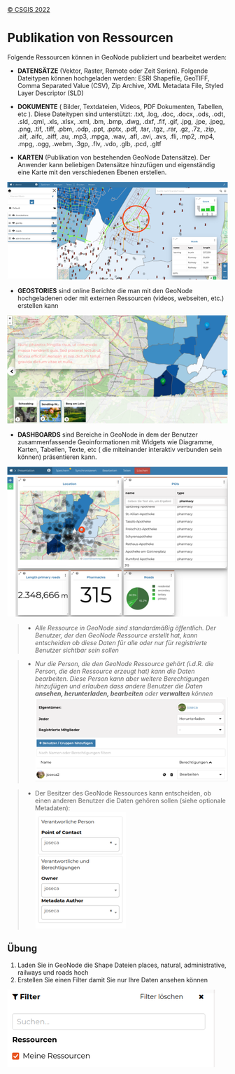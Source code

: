 <!-- the Menu -->
<link rel="stylesheet" media="all" href="../styles.css" />
<div id="logo"><a href="https://csgis.de">© CSGIS 2022</a></div>
<div id="menu"></div>
<div id="jumpMenu"></div>
<script src="../menu.js"></script>
<script src="../jumpmenu.js"></script>
<!-- the Menu -->


# Publikation von Ressourcen

Folgende Ressourcen können in GeoNode publiziert und bearbeitet werden:

- **DATENSÄTZE** (Vektor, Raster, Remote oder Zeit Serien). Folgende Dateitypen können hochgeladen werden:
ESRI Shapefile, GeoTIFF, Comma Separated Value (CSV), Zip Archive, XML Metadata File, Styled Layer Descriptor (SLD)

- **DOKUMENTE** ( Bilder, Textdateien, Videos, PDF Dokumenten, Tabellen, etc ).
Diese Dateitypen sind unterstützt:
.txt, .log, .doc, .docx, .ods, .odt, .sld, .qml, .xls, .xlsx, .xml, .bm, .bmp, .dwg, .dxf, .fif, .gif, .jpg, .jpe, .jpeg, .png, .tif, .tiff, .pbm, .odp, .ppt, .pptx, .pdf, .tar, .tgz, .rar, .gz, .7z, .zip, .aif, .aifc, .aiff, .au, .mp3, .mpga, .wav, .afl, .avi, .avs, .fli, .mp2, .mp4, .mpg, .ogg, .webm, .3gp, .flv, .vdo, .glb, .pcd, .gltf

- **KARTEN** (Publikation von bestehenden GeoNode Datensätze). Der Anwender kann beliebigen Datensätze hinzufügen und eigenständig eine Karte mit den verschiedenen Ebenen erstellen.

![Karten](images/image10_2.png)

- **GEOSTORIES** sind online Berichte die man mit den GeoNode hochgeladenen oder mit externen Ressourcen (videos, webseiten, etc.) erstellen kann

![Geostories](images/image11_2.png)

- **DASHBOARDS** sind Bereiche in GeoNode in dem der Benutzer zusammenfassende Geoinformationen mit Widgets wie Diagramme, Karten, Tabellen, Texte, etc ( die miteinander interaktiv verbunden sein können) präsentieren kann.

![Dashboard](images/image12_2.png)

> - *Alle Ressource in GeoNode sind standardmäßig öffentlich. Der Benutzer, der den GeoNode Ressource erstellt hat, kann entscheiden ob diese Daten für alle oder nur für registrierte Benutzer sichtbar sein sollen*

> - *Nur die Person, die den GeoNode Ressource  gehört (i.d.R. die Person, die den Ressource erzeugt hat) kann die Daten bearbeiten. Diese Person kann aber weitere Berechtigungen hinzufügen und erlauben dass andere Benutzer die Daten **ansehen, herunterladen, bearbeiten** oder **verwalten** können*
> ![Berechtigungen](images/image14_2.png)

> - Der Besitzer des GeoNode Ressources kann entscheiden, ob einen anderen Benutzer die Daten gehören sollen (siehe optionale Metadaten):  
> ![Eigentümer](images/image16_2.png)

## Übung

1. Laden Sie in GeoNode die Shape Dateien places, natural, administrative, railways und roads hoch
1. Erstellen Sie einen Filter damit Sie nur Ihre Daten ansehen können

![Daten filtern](images/image17.png)
